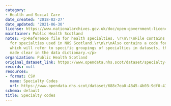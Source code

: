 ```yaml
---
category:
- Health and Social Care
date_created: '2018-02-27'
date_updated: '2021-06-30'
license: https://www.nationalarchives.gov.uk/doc/open-government-licence/version/3/
maintainer: Public Health Scotland
notes: <p>Reference file for health specialties. \r\n\r\nFile contains codes and labels
  for specialties used in NHS Scotland.\r\n\r\nAlso contains a code for 'All specialties'
  which will refer to specific groupings of specialties in datasets, this will be
  made clear in the data dictionary.</p>
organization: Public Health Scotland
original_dataset_link: https://www.opendata.nhs.scot/dataset/specialty-codes
records: null
resources:
- format: CSV
  name: Specialty Codes
  url: https://www.opendata.nhs.scot/dataset/688c7ea0-4845-4b03-9df0-4149c72cb7f0/resource/6f2e3da0-b1b5-46cc-ac04-78495daedfa3/download/specialty-reference.csv
schema: default
title: Specialty codes
---
```

